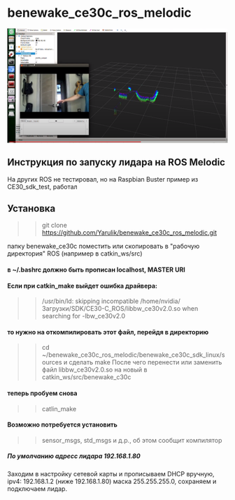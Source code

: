 # benewake_ce30c_ros_melodic
![Image alt](https://github.com/Yarulik/benewake_ce30c_ros_melodic/blob/main/CE30c.PNG)

 ## Инструкция по запуску лидара на ROS Melodic
На других ROS не тестировал, но на Raspbian Buster пример из CE30_sdk_test, работал

## Установка
>> git clone https://github.com/Yarulik/benewake_ce30c_ros_melodic.git

папку benewake_ce30c поместить или скопировать в "рабочую директория" ROS (например в catkin_ws/src)


#### в ~/.bashrc должно быть прописан localhost, MASTER URI


#### Если при catkin_make выйдет ошибка драйвера:
>> /usr/bin/ld: skipping incompatible /home/nvidia/Загрузки/SDK/CE30-C_ROS/libbw_ce30v2.0.so when searching for -lbw_ce30v2.0

#### то нужно на откомпилировать этот файл, перейдя в директорию 
>> cd ~/benewake_ce30c_ros_melodic/benewake_ce30c_sdk_linux/sources и сделать make 
После чего перенести или заменить файл libbw_ce30v2.0.so на новый в catkin_ws/src/benewake_c30c 

#### теперь пробуем снова 
>> catlin_make


#### Возможно потребуется установить 
>> sensor_msgs, std_msgs и д.р., об этом сообщит компилятор

##### По умолчанию адресс лидара 192.168.1.80
Заходим в настройку сетевой карты и прописываем DHCP вручную, ipv4: 192.168.1.2 (ниже 192.168.1.80) маска 255.255.255.0, сохраняем и подключаем лидар.

